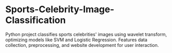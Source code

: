 # Sports-Celebrity-Image-Classification
Python project classifies sports celebrities' images using wavelet transform, optimizing models like SVM and Logistic Regression. Features data collection, preprocessing, and website development for user interaction.
